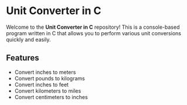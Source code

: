 # Unit Converter in C

Welcome to the **Unit Converter in C** repository! This is a console-based program written in C that allows you to perform various unit conversions quickly and easily.

## Features

- Convert inches to meters
- Convert pounds to kilograms
- Convert inches to feet
- Convert kilometers to miles
- Convert centimeters to inches


